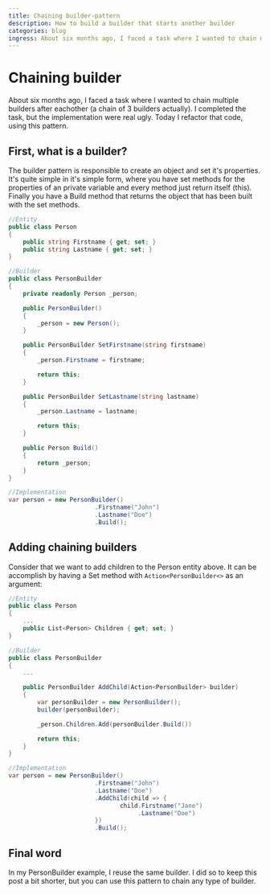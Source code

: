 ```yaml
---
title: Chaining builder-pattern
description: How to build a builder that starts another builder
categories: blog
ingress: About six months ago, I faced a task where I wanted to chain multiple builders after eachother (a chain of 3 builders actually). I completed the task, but the implementation were real ugly. Today I refactor that code, using this pattern.
---
```

# Chaining builder
About six months ago, I faced a task where I wanted to chain multiple builders after eachother (a chain of 3 builders actually). I completed the task, but the implementation were real ugly. Today I refactor that code, using this pattern.

## First, what is a builder?
The builder pattern is responsible to create an object and set it's properties. It's quite simple in it's simple form, where you have set methods for the properties of an private variable and every method just return itself (this). Finally you have a Build method that returns the object that has been built with the set methods.

```csharp
//Entity
public class Person
{
    public string Firstname { get; set; }
    public string Lastname { get; set; }
}

//Builder
public class PersonBuilder 
{
    private readonly Person _person;

    public PersonBuilder()
    {
        _person = new Person();
    }

    public PersonBuilder SetFirstname(string firstname)
    {
        _person.Firstname = firstname;

        return this;
    }

    public PersonBuilder SetLastname(string lastname)
    {
        _person.Lastname = lastname;

        return this;
    }

    public Person Build()
    {
        return _person;
    }
}

//Implementation
var person = new PersonBuilder()
                        .Firstname("John")
                        .Lastname("Doe")
                        .Build();
```

## Adding chaining builders
Consider that we want to add children to the Person entity above. It can be accomplish by having a Set method with `Action<PersonBuilder<>` as an argument:

```csharp
//Entity
public class Person
{
    ...
    public List<Person> Children { get; set; }
}

//Builder
public class PersonBuilder 
{
    ...

    public PersonBuilder AddChild(Action<PersonBuilder> builder)
    {
        var personBuilder = new PersonBuilder();
        builder(personBuilder);

        _person.Children.Add(personBuilder.Build())

        return this;
    }
}

//Implementation
var person = new PersonBuilder()
                        .Firstname("John")
                        .Lastname("Doe")
                        .AddChild(child => {
                               child.Firstname("Jane")
                                    .Lastname("Doe")
                        })
                        .Build();
```

## Final word
In my PersonBuilder example, I reuse the same builder. I did so to keep this post a bit shorter, but you can use this pattern to chain any type of builder. 
